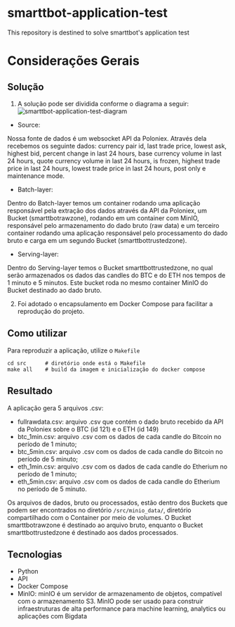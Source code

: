 # smarttbot-application-test
 This repository is destined to solve smarttbot's application test
# Considerações Gerais
## Solução
1. A solução pode ser dividida conforme o diagrama a seguir:
![smarttbot-application-test-diagram](https://user-images.githubusercontent.com/28309647/120120667-2f126080-c175-11eb-954f-3c8217d81201.png)

* Source:

Nossa fonte de dados é um websocket API da Poloniex. Através dela recebemos os seguinte dados:  currency pair id, last trade price, lowest ask, highest bid, percent change in last 24 hours, base currency volume in last 24 hours, quote currency volume in last 24 hours, is frozen, highest trade price in last 24 hours, lowest trade price in last 24 hours, post only e maintenance mode.

* Batch-layer:

Dentro do Batch-layer temos um container rodando uma aplicação responsável pela extração dos dados através da API da Poloniex, um Bucket (smarttbotrawzone), rodando em um container com MinIO, responsável pelo armazenamento do dado bruto (raw data) e um terceiro container rodando uma aplicação responsável pelo processamento do dado bruto e carga em um segundo Bucket (smarttbottrustedzone).

* Serving-layer:

Dentro do Serving-layer temos o Bucket smarttbottrustedzone, no qual serão armazenados os dados das candles do BTC e do ETH nos tempos de 1 minuto e 5 minutos. Este bucket roda no mesmo container MinIO do Bucket destinado ao dado bruto.


2. Foi adotado o encapsulamento em Docker Compose para facilitar a reprodução do projeto.

## Como utilizar
Para reproduzir a aplicação, utilize o ```Makefile```
```
cd src      # diretório onde está o Makefile
make all    # build da imagem e inicialização do docker compose
```
## Resultado
A aplicação gera 5 arquivos .csv:
* fullrawdata.csv: arquivo .csv que contém o dado bruto recebido da API da Poloniex sobre o BTC (id 121) e o ETH (id 149)
* btc_1min.csv: arquivo .csv com os dados de cada candle do Bitcoin no período de 1 minuto;
* btc_5min.csv: arquivo .csv com os dados de cada candle do Bitcoin no período de 5 minuto;
* eth_1min.csv: arquivo .csv com os dados de cada candle do Etherium no período de 1 minuto;
* eth_5min.csv: arquivo .csv com os dados de cada candle do Etherium no período de 5 minuto.

Os arquivos de dados, bruto ou processados, estão dentro dos Buckets que podem ser encontrados no diretório ```/src/minio_data/```, diretório compartilhado com o Container por meio de volumes. O Bucket smarttbotrawzone é destinado ao arquivo bruto, enquanto o Bucket smarttbottrustedzone é destinado aos dados processados.

## Tecnologias
* Python
* API
* Docker Compose
* MinIO: minIO é um servidor de armazenamento de objetos, compatível com o armazenamento S3. MinIO pode ser usado para construir infraestruturas de alta performance para machine learning, analytics ou aplicações com Bigdata
